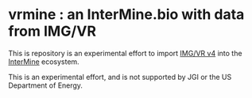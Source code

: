 # vrmine : an InterMine.bio with data from IMG/VR

This is repository is an experimental effort to import [IMG/VR
v4](https://pubmed.ncbi.nlm.nih.gov/36399502/) into the
[InterMine](http://intermine.org/) ecosystem.

This is an experimental effort, and is not supported by JGI or the US Department of Energy.

